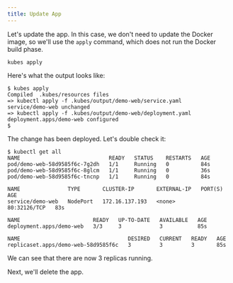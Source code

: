 ```yaml
---
title: Update App
---
```


Let's update the app. In this case, we don't need to update the Docker image, so we'll use the `apply` command, which does not run the Docker build phase.

    kubes apply

Here's what the output looks like:

    $ kubes apply
    Compiled  .kubes/resources files
    => kubectl apply -f .kubes/output/demo-web/service.yaml
    service/demo-web unchanged
    => kubectl apply -f .kubes/output/demo-web/deployment.yaml
    deployment.apps/demo-web configured
    $

The change has been deployed. Let's double check it:

    $ kubectl get all
    NAME                            READY   STATUS    RESTARTS   AGE
    pod/demo-web-58d9585f6c-7g2dh   1/1     Running   0          84s
    pod/demo-web-58d9585f6c-8glcm   1/1     Running   0          36s
    pod/demo-web-58d9585f6c-tncnp   1/1     Running   0          84s

    NAME               TYPE       CLUSTER-IP       EXTERNAL-IP   PORT(S)        AGE
    service/demo-web   NodePort   172.16.137.193   <none>        80:32126/TCP   83s

    NAME                       READY   UP-TO-DATE   AVAILABLE   AGE
    deployment.apps/demo-web   3/3     3            3           85s

    NAME                                  DESIRED   CURRENT   READY   AGE
    replicaset.apps/demo-web-58d9585f6c   3         3         3       85s

We can see that there are now 3 replicas running.

Next, we'll delete the app.
